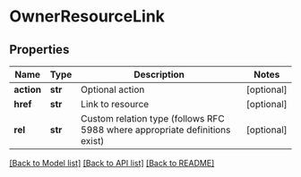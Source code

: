 # OwnerResourceLink

## Properties
Name | Type | Description | Notes
------------ | ------------- | ------------- | -------------
**action** | **str** | Optional action | [optional] 
**href** | **str** | Link to resource | [optional] 
**rel** | **str** | Custom relation type (follows RFC 5988 where appropriate definitions exist) | [optional] 

[[Back to Model list]](../README.md#documentation-for-models) [[Back to API list]](../README.md#documentation-for-api-endpoints) [[Back to README]](../README.md)

